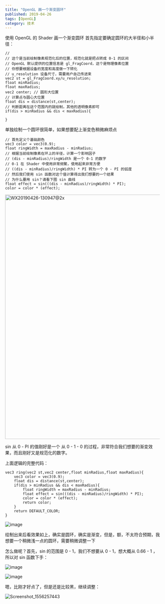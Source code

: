 ```yaml
---
title: "OpenGL 画一个渐变圆环"
published: 2019-04-26
tags: [OpenGL]
category: 技术
---
```


使用 OpenGL 的 Shader 画一个渐变圆环
首先指定要确定圆环的大半径和小半径：
````
// 
// 这个是当前绘制像素规范化后的位置，规范化就是把点转成 0-1 的区间
// OpenGL 默认提供的位置信息是 gl_FragCoord，这个是物理像素位置
// 你想要根据设备的宽度和高度做一下转化
// u_resolution 设备尺寸，需要用户自己传进来
vec2 st = gl_FragCoord.xy/u_resolution;
float minRadius;
float maxRadius;
vec2 center; // 圆形大位置
// 计算点与圆心大位置
float dis = distance(st,center);
// 判断距离在这个范围内的就绘制，其他的透明像素即可
if(dis > minRadius && dis < maxRadius){

}
````
单独绘制一个圆环很简单，如果想要配上渐变色稍微麻烦点
````
// 首先定义个基础颜色
vec3 color = vec3(0.9);
float ringWidth = maxRadius - minRadius;
// 根据当前绘制像素在环上的半径，计算一个影响因子
// (dis - minRadius)/ringWidth 是一个 0-1 的数字
// 0-1 在 Shader 中使用非常频繁，使用起来非常方便
// ((dis - minRadius)/ringWidth) * PI 转为一个 0 - PI 的弧度
// 然后我们使用 sin 函数对这个值计算得出我们想要的一个结果
// 为什么要用 sin？请看下图 sin 曲线
float effect = sin(((dis - minRadius)/ringWidth) * PI);
color = color * (effect);
````
<img width="797" alt="WX20190426-130947@2x" src="https://user-images.githubusercontent.com/7019862/56785136-5d027980-6826-11e9-8eee-db19d394d835.png">

sin 从 0 - PI 的值刚好是一个 从 0 - 1 - 0 的过程，非常符合我们想要的渐变效果，而且刚好又是规范化的数字。

上面逻辑的完整代码：
````
vec3 ring(vec2 st,vec2 center,float minRadius,float maxRadius){
    vec3 color = vec3(0.9);
    float dis = distance(st,center);
    if(dis > minRadius && dis < maxRadius){
        float ringWidth = maxRadius - minRadius;
        float effect = sin(((dis - minRadius)/ringWidth) * PI);
        color = color * (effect);
        return color;
    }
    return DEFAULT_COLOR;
}
````

![image](./img.png)

绘制出来后看效果如上，确实是圆环，确实是渐变，但是，额，不太符合预期，我想要一个稍微浅一点的圆环，需要稍微调整一下

怎么做呢？首先，sin 的范围是 0 - 1，我们不想要从 0 - 1，想大概从 0.66 - 1 ，所以对 sin 函数下手：

![image](./img_1.png)


![image](./img_2.png)

嗯，比刚才好点了，但是还是比较黑，继续调整：

![Screenshot_1556257443](./img_3.png)